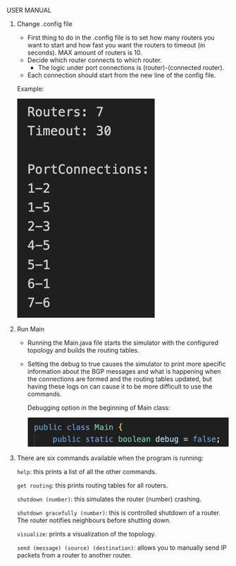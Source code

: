 USER MANUAL

1. Change .config file
   - First thing to do in the .config file is to set how many routers you want to start and how fast you want the routers to timeout (in seconds). MAX amount of routers is 10.
   - Decide which router connects to which router.
     - The logic under port connections is (router)-(connected router).
   - Each connection should start from the new line of the config file.
   
   Example:
   
   ![contents of .config](https://github.com/Ugi0/BGP-Protocol/blob/05dcfcb47cfbf2845063426d65fd8b06472ac36a/config_example.png)
   
3. Run Main
   - Running the Main.java file starts the simulator with the configured topology and builds the routing tables.
   - Setting the debug to true causes the simulator to print more specific information about the BGP messages and what is happening when the connections are formed and the routing tables updated,
     but having these logs on can cause it to be more difficult to use the commands.
  
     Debugging option in the beginning of Main class:
     
     ![Debugging option](https://github.com/Ugi0/BGP-Protocol/blob/05dcfcb47cfbf2845063426d65fd8b06472ac36a/debug_option.png)

4. There are six commands available when the program is running: 

      `help`: this prints a list of all the other commands. 

      `get routing`: this prints routing tables for all routers. 

      `shutdown (number)`: this simulates the router (number) crashing. 

      `shutdown gracefully (number)`: this is controlled shutdown of a router. The router notifies neighbours before shutting down.

      `visualize`: prints a visualization of the topology. 

      `send (message) (source) (destination)`: allows you to manually send IP packets from a router to another router. 
